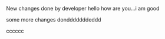 New changes done by developer hello how are you...i am good

some more changes dondddddddeddd


cccccc

